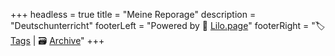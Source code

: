 +++
headless = true
title = "Meine Reporage"
description = "Deutschunterricht"
footerLeft = "Powered by 💜 [Lilo.page](https://www.lilo.page)"
footerRight = "🏷️ [Tags](/tags/) | 🗃️ [Archive](/posts/)"
+++
